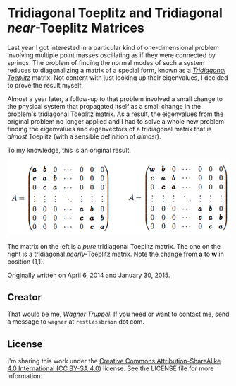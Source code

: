 # Tridiagonal Toeplitz and Tridiagonal _near_-Toeplitz Matrices

Last year I got interested in a particular kind of one-dimensional problem involving multiple point masses oscillating as if they were connected by springs. The problem of finding the normal modes of such a system reduces to diagonalizing a matrix of a special form, known as a [_Tridiagonal Toeplitz_](http://de.wikipedia.org/wiki/Tridiagonal-Toeplitz-Matrix) matrix. Not content with just looking up their eigenvalues, I decided to prove the result myself.

Almost a year later, a follow-up to that problem involved a small change to the physical system that propagated itself as a small change in the problem's tridiagonal Toeplitz matrix. As a result, the eigenvalues from the original problem no longer applied and I had to solve a whole new problem: finding the eigenvalues and eigenvectors of a tridiagonal matrix that is _almost_ Toeplitz (with a sensible definition of _almost_).

To my knowledge, this is an original result.

![](matrices.png)

The matrix on the left is a _pure_ tridiagonal Toeplitz matrix. The one on the right is a tridiagonal _nearly_-Toeplitz matrix. Note the change from **a** to **w** in position (1,1).

Originally written on April 6, 2014 and January 30, 2015.

## Creator

That would be me, _Wagner Truppel_. If you need or want to contact me, send a message to `wagner` at `restlessbrain` dot com.

## License

I'm sharing this work under the [Creative Commons Attribution-ShareAlike 4.0 International (CC BY-SA 4.0)](http://creativecommons.org/licenses/by-sa/4.0/) license. See the LICENSE file for more information.

